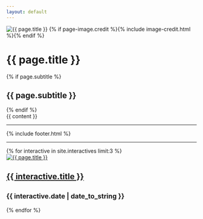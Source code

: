 ```yaml
---
layout: default
---
```


<div class="row"> 
	<img src="/images/{{ page.image.feature }}" class="page-feature-image" alt="{{ page.title }}" itemprop="image">
		{% if page-image.credit %}{% include image-credit.html %}{% endif %}
	      </div><!-- /.page-image -->
	      <div class="page-title">
		<h1><span>{{ page.title }}</span></h1>
		{% if page.subtitle %}<h2><span>{{ page.subtitle }}</span></h2>{% endif %}
	      </div><!-- /.page-title -->
	  {{ content }}
	  </ul>
      </div>
      </div>
<hr>
    {% include footer.html %}
<hr>

<div class="container">
<div class="row">
    {% for interactive in site.interactives limit:3 %}
    <article class="col-md-4 interactive">
    <div class="interactive-related">
      <a href="{{ interactive.url }}">
	<img src="/images/{{ interactive.image.teaser }}" class="interactive-teaser-image" alt="{{ page.title }}" itemprop="image">
      </a>
    <h1 class="interactive-title">
      <a href="{{ interactive.url }}">
        {{ interactive.title }}
      </a>
    </h1></a>
<h2><small>{{ interactive.date | date_to_string }}</small></h2>
    </article>
  {% endfor %}
</div>
</div>
